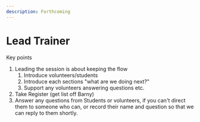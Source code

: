 ```yaml
---
description: Forthcoming
---
```


# Lead Trainer

Key points

1. Leading the session is about keeping the flow
   1. Introduce volunteers/students
   2. Introduce each sections "what are we doing next?"
   3. Support any volunteers answering questions etc.
2. Take Register (get list off Barny)
3. Answer any questions from Students or volunteers, if you can't direct them to someone who can, or record their name and question so that we can reply to them shortly.

